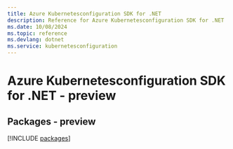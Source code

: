 ```yaml
---
title: Azure Kubernetesconfiguration SDK for .NET
description: Reference for Azure Kubernetesconfiguration SDK for .NET
ms.date: 10/08/2024
ms.topic: reference
ms.devlang: dotnet
ms.service: kubernetesconfiguration
---
```

# Azure Kubernetesconfiguration SDK for .NET - preview
## Packages - preview
[!INCLUDE [packages](kubernetesconfiguration-index.md)]